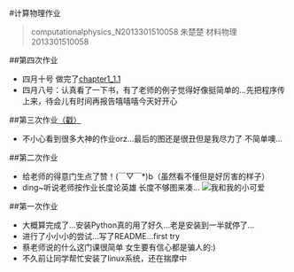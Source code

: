 #计算物理作业 
 >computationalphysics_N2013301510058
 >朱楚楚 材料物理 2013301510058

##第四次作业
*  四月十号 做完了[chapter1_1.1](https://www.zybuluo.com/double-C/note/339637)
*  四月八号：认真看了一下书，有了老师的例子觉得好像挺简单的…先把程序传上来，待会儿有时间再报告嘻嘻嘻今天好开心


##第三次作业[（戳）](https://github.com/zhuchuchu/computationalphysics_N2013301510058/blob/master/homework03.md)
*  不小心看到很多大神的作业orz…最后的图还是很丑但是我尽力了 不简单噢…

##第二次作业
*  给老师的得意门生点了赞！(￣▽￣*)b（虽然看不懂但是好厉害的样子）
*  ding~听说老师按作业长度论英雄 长度不够图来凑…
 ![我和我的小可爱](https://github.com/zhuchuchu/computationalphysics_N2013301510058/blob/master/img_2607_recompress.jpg)

##第一次作业
*  大概算完成了…安装Python真的用了好久…老是安装到一半就停了…
*  进行了小小小的尝试…写了README…first try
*  蔡老师说的什么这门课很简单 女生要有信心都是骗人的:)
*  不久前让同学帮忙安装了linux系统，还在揣摩中




